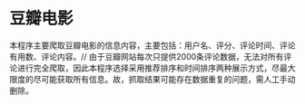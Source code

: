 # 豆瓣电影

本程序主要爬取豆瓣电影的信息内容，主要包括：用户名、评分、评论时间、评论有用数、评论内容。//
由于豆瓣网站每次只提供2000条评论数据，无法对所有评论进行完全爬取，因此本程序选择采用推荐排序和时间排序两种展示方式，尽最大限度的尽可能获取所有信息。故，抓取结果可能存在数据重复的问题，需人工手动删除。

